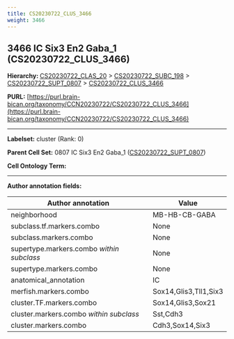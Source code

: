 ```yaml
---
title: CS20230722_CLUS_3466
weight: 3466
---
```

## 3466 IC Six3 En2 Gaba_1 (CS20230722_CLUS_3466)
<b>Hierarchy: </b>
[CS20230722_CLAS_20](../CS20230722_CLAS_20) >
[CS20230722_SUBC_198](../CS20230722_SUBC_198) >
[CS20230722_SUPT_0807](../CS20230722_SUPT_0807) >
[CS20230722_CLUS_3466](../CS20230722_CLUS_3466)

**PURL:** [https://purl.brain-bican.org/taxonomy/CCN20230722/CS20230722_CLUS_3466](https://purl.brain-bican.org/taxonomy/CCN20230722/CS20230722_CLUS_3466)

---


**Labelset:** cluster (Rank: 0)

**Parent Cell Set:** 0807 IC Six3 En2 Gaba_1 ([CS20230722_SUPT_0807](../CS20230722_SUPT_0807))



**Cell Ontology Term:** 

[MARKER GENES.]: #


---

[TRANSFERRED ANNOTATIONS.]: #


[AUTHOR ANNOTATION FIELDS.]: #


**Author annotation fields:**

| Author annotation | Value |
|-------------------|-------|
|neighborhood|MB-HB-CB-GABA|
|subclass.tf.markers.combo|None|
|subclass.markers.combo|None|
|supertype.markers.combo _within subclass_|None|
|supertype.markers.combo|None|
|anatomical_annotation|IC|
|merfish.markers.combo|Sox14,Glis3,Tll1,Six3|
|cluster.TF.markers.combo|Sox14,Glis3,Sox21|
|cluster.markers.combo _within subclass_|Sst,Cdh3|
|cluster.markers.combo|Cdh3,Sox14,Six3|
